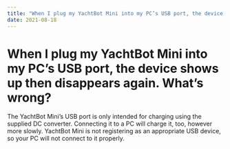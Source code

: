 ```yaml
---
title: "When I plug my YachtBot Mini into my PC’s USB port, the device shows up then disappears again. What’s wrong?"
date: 2021-08-18
---
```

# When I plug my YachtBot Mini into my PC’s USB port, the device shows up then disappears again. What’s wrong?

The YachtBot Mini’s USB port is only intended for charging using the supplied DC converter. Connecting it to a PC will charge it, too, however more slowly. YachtBot Mini is not registering as an appropriate USB device, so your PC will not connect to it properly.